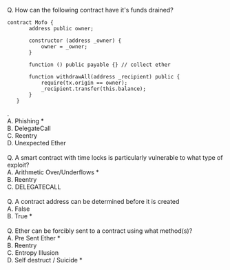Q. 
How can the following contract have it's funds drained?
~~~~
contract Mofo {
       address public owner;
   
       constructor (address _owner) {
           owner = _owner;
       }
   
       function () public payable {} // collect ether
   
       function withdrawAll(address _recipient) public {
           require(tx.origin == owner);
           _recipient.transfer(this.balance);
       }
   }
~~~~
   .<br>
A. Phishing *<br>
B. DelegateCall<br>
C. Reentry<br/>
D. Unexpected Ether<br/>
<br/>
Q. A smart contract with time locks is particularly vulnerable to what type of exploit?<br/>
A. Arithmetic Over/Underflows *<br/>
B. Reentry<br/>
C. DELEGATECALL<br/>
<br/>
Q. A contract address can be determined before it is created<br/>
A. False<br/>
B. True *<br/>
<br/>
Q. Ether can be forcibly sent to a contract using what method(s)?<br/>
A. Pre Sent Ether *<br/>
B. Reentry<br/>
C. Entropy Illusion<br/>
D. Self destruct / Suicide *<br/>
